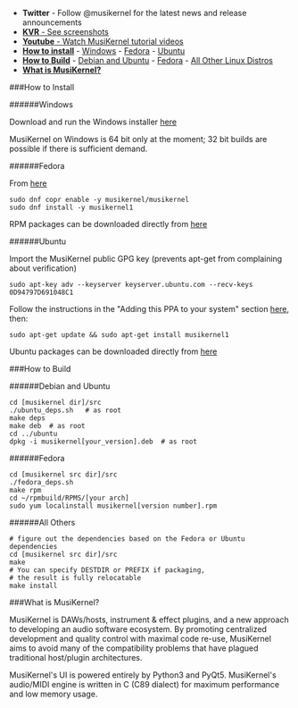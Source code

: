- **Twitter** - Follow @musikernel for the latest news and release announcements
- [**KVR** - See screenshots](http://www.kvraudio.com/product/musikernel-by-musikernel)
- [**Youtube** - Watch MusiKernel tutorial videos](https://www.youtube.com/channel/UCf_PgsosvLpxkN6bff9NESA/videos)
- [**How to install**](#how-to-install)
			- [Windows](#windows)
			- [Fedora](#fedora)
			- [Ubuntu](#ubuntu)
- [**How to Build**](#how-to-build)
			- [Debian and Ubuntu](#debian-and-ubuntu)
			- [Fedora](#fedora-1)
			- [All Other Linux Distros](#all-others)
- [**What is MusiKernel?**](#what-is-musikernel)

###How to Install

######Windows

Download and run the Windows installer [here](https://github.com/j3ffhubb/musikernel/releases/)

MusiKernel on Windows is 64 bit only at the moment;  32 bit builds are possible if there is sufficient demand.

######Fedora

From [here](https://copr.fedoraproject.org/coprs/musikernel/musikernel/)

```
sudo dnf copr enable -y musikernel/musikernel
sudo dnf install -y musikernel1
```

RPM packages can be downloaded directly from [here](https://github.com/j3ffhubb/musikernel/releases)

######Ubuntu

Import the MusiKernel public GPG key (prevents apt-get from complaining about verification)

`sudo apt-key adv --keyserver keyserver.ubuntu.com --recv-keys 0D94797D691048C1`

Follow the instructions in the "Adding this PPA to your system" section [here](https://launchpad.net/~musikernel/+archive/ubuntu/musikernel1), then:

`sudo apt-get update && sudo apt-get install musikernel1`

Ubuntu packages can be downloaded directly from [here](https://github.com/j3ffhubb/musikernel/releases)

###How to Build

######Debian and Ubuntu

```
cd [musikernel dir]/src 
./ubuntu_deps.sh   # as root
make deps
make deb  # as root
cd ../ubuntu
dpkg -i musikernel[your_version].deb  # as root
```

######Fedora

```
cd [musikernel src dir]/src
./fedora_deps.sh
make rpm
cd ~/rpmbuild/RPMS/[your arch]
sudo yum localinstall musikernel[version number].rpm
```

######All Others

```
# figure out the dependencies based on the Fedora or Ubuntu dependencies
cd [musikernel src dir]/src
make
# You can specify DESTDIR or PREFIX if packaging,
# the result is fully relocatable
make install
```

###What is MusiKernel?

MusiKernel is DAWs/hosts, instrument & effect plugins, and a new approach to developing an audio software ecosystem.  By promoting centralized development and quality control with maximal code re-use, MusiKernel aims to avoid many of the compatibility problems that have plagued traditional host/plugin architectures.

MusiKernel's UI is powered entirely by Python3 and PyQt5.  MusiKernel's audio/MIDI engine is written in C (C89 dialect) for maximum performance and low memory usage.

